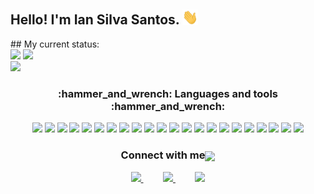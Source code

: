 <h2> Hello! I'm Ian Silva Santos. <img src="https://raw.githubusercontent.com/devSouvik/devSouvik/master/Hi.gif" width="25"></h2>
## My current status:
<div>
  <img height="180em" src="https://github-readme-stats.vercel.app/api?username=ian15963&show_icons=true&theme=dracula&include_all_commits=true&count_private=true"/>
  <img height="180em" src="https://github-readme-stats.vercel.app/api/top-langs/?username=ian15963&layout=compact&langs_count=16&theme=dracula"/>
</div>
<div>
  <img height="180em" src="https://github-readme-streak-stats.herokuapp.com/?user=ian15963&theme=dracula"/>
</div>

<div align="center">
  <h3 align="center">:hammer_and_wrench: Languages and tools :hammer_and_wrench:</h3>
</div>

<p align="center">
  <img src="https://img.shields.io/badge/Java-ED8B00?style=for-the-badge&logo=java&logoColor=white"/>
  <img src="https://img.shields.io/badge/Spring-6DB33F?style=for-the-badge&logo=spring&logoColor=white"/>
  <img src="https://img.shields.io/badge/Kotlin-0095D5?&style=for-the-badge&logo=kotlin&logoColor=white"/>
  <img src="https://img.shields.io/badge/HTML5-E34F26?style=for-the-badge&logo=html5&logoColor=white"/>
  <img src="https://img.shields.io/badge/CSS3-1572B6?style=for-the-badge&logo=css3&logoColor=white"/>
  <img src="https://img.shields.io/badge/JavaScript-323330?style=for-the-badge&logo=javascript&logoColor=F7DF1E"/>
  <img src="https://img.shields.io/badge/TypeScript-007ACC?style=for-the-badge&logo=typescript&logoColor=white"/>
  <img src="https://img.shields.io/badge/React-20232A?style=for-the-badge&logo=react&logoColor=61DAFB"/>
  <img src="https://img.shields.io/badge/PostgreSQL-316192?style=for-the-badge&logo=postgresql&logoColor=white"/>
  <img src="https://img.shields.io/badge/MySQL-00000F?style=for-the-badge&logo=mysql&logoColor=white"/>
  <img src="https://img.shields.io/badge/Amazon_AWS-232F3E?style=for-the-badge&logo=amazon-aws&logoColor=white"/>
  <img src="https://img.shields.io/badge/GitHub_Actions-2088FF?style=for-the-badge&logo=github-actions&logoColor=white"/>
  <img src="https://img.shields.io/badge/GIT-E44C30?style=for-the-badge&logo=git&logoColor=white"/>
  <img src="https://img.shields.io/badge/REDIS-%23FF4438?style=for-the-badge&logo=redis&logoColor=white"/>
  <img src="https://img.shields.io/badge/RABBITMQ-%23FF6600?style=for-the-badge&logo=RabbitMQ&logoColor=white"/>
  <img src="https://img.shields.io/badge/DOCKER-%232496ED?style=for-the-badge&logo=Docker&logoColor=white">
  <img src="https://img.shields.io/badge/APACHE%20KAFKA-%23231F20?style=for-the-badge&logo=Apache%20Kafka&logoColor=white">
  <img src="https://img.shields.io/badge/MONGO%20DB-%2347A248?style=for-the-badge&logo=MongoDB&logoColor=white">
  <img src="https://img.shields.io/badge/JUnit-%2325A162?style=for-the-badge&logo=JUnit5&logoColor=white">
  <img src="https://img.shields.io/badge/PYTHON-%233776AB?style=for-the-badge&logo=Python&logoColor=yellow">
  <img src="https://img.shields.io/badge/FLASK-%23000000?style=for-the-badge&logo=Flask&logoColor=white">
  <img src="https://img.shields.io/badge/MICROSOFT%20AZURE-%23FFFF?style=for-the-badge&color=%23527FFF">

</p>

<div align="center">
  <h3 align="center">Connect with me<img align="center" src="https://github.com/rajput2107/rajput2107/blob/master/Assets/Handshake.gif" height="33px" /></h3> 
</div>

<p align="center">
    <a href="https://github.com/ian15963">
        <img  src="https://img.shields.io/badge/github-%23100000.svg?&style=for-the-badge&logo=github&logoColor=white&link=mailto:https://github.com/ian15963">
    </a>
    &nbsp;&nbsp;&nbsp;&nbsp;&nbsp;&nbsp;&nbsp;
   <a href="mailto:iansilvasantos2001@gmail.com">
        <img src="https://img.shields.io/badge/gmail-F82020?&style=for-the-badge&logo=gmail&logoColor=white&link=mailto:iansilvasantos2001@gmail.com">
    </a>
    &nbsp;&nbsp;&nbsp;&nbsp;&nbsp;&nbsp;&nbsp;
    <a href="https://www.linkedin.com/in/ian-silva-santos-9a6a01208/">
        <img src="https://img.shields.io/badge/linkedin-%230077B5.svg?&style=for-the-badge&logo=linkedin&logoColor=white&link=mailto:https://www.linkedin.com/in/ian-silva-santos-9a6a01208/">
    </a>
</p>
